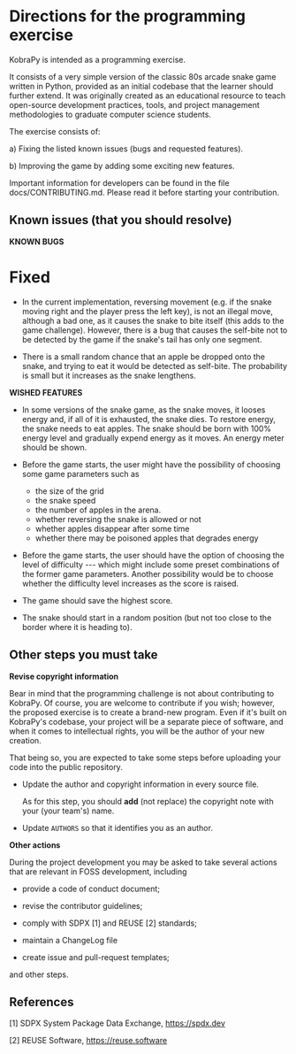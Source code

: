 
 Directions for the programming exercise
 =======================================
 
 KobraPy is intended as a programming exercise.

 It consists of a very simple version of the classic 80s arcade snake
 game written in Python, provided as an initial codebase that the
 learner should further extend. It was originally created as an
 educational resource to teach open-source development practices,
 tools, and project management methodologies to graduate computer
 science students.  

 The exercise consists of:

 a) Fixing the listed known issues (bugs and requested features).

 b) Improving the game by adding some exciting new features.

 Important information for developers can be found in the file
 docs/CONTRIBUTING.md. Please read it before starting your
 contribution. 

 Known issues (that you should resolve)
 --------------------------------------

 __KNOWN BUGS__

 # Fixed
 * In the current implementation, reversing movement (e.g. if the snake moving
   right and the player press the left key), is not an illegal move, although
   a bad one, as it causes the snake to bite itself (this adds to the game
   challenge). However, there is a bug that causes the self-bite not to be
   detected by the game if the snake's tail has only one segment.

 * There is a small random chance that an apple be dropped onto the snake, and
   trying to eat it would be detected as self-bite. The probability is small
   but it increases as the snake lengthens.  

 __WISHED FEATURES__

 * In some versions of the snake game, as the snake moves, it looses energy
   and, if all of it is exhausted, the snake dies. To restore energy, the
   snake needs to eat apples. The snake should be born with 100% energy level
   and gradually expend energy as it moves. An energy meter should be shown.

 * Before the game starts, the user might have the possibility of choosing
   some game parameters such as

	  * the size of the grid
	  * the snake speed
   	  * the number of apples in the arena. 
	  * whether reversing the snake is allowed or not
	  * whether apples disappear after some time
	  * whether there may be poisoned apples that degrades energy

 * Before the game starts, the user should have the option of choosing
   the level of difficulty --- which might include some preset combinations
   of the former game parameters. Another possibility would be to choose
   whether the difficulty level increases as the score is raised.

 * The game should save the highest score.
  
 * The snake should start in a random position (but not too close to the
   border where it is heading to).

  Other steps you **must** take
 ------------------------------

 __Revise copyright information__ 

 Bear in mind that the programming challenge is not about
 contributing to KobraPy. Of course, you are welcome to contribute if
 you wish; however, the proposed exercise is to create a brand-new
 program. Even if it's built on KobraPy's codebase, your project will
 be a separate piece of software, and when it comes to intellectual
 rights, you will be the author of your new creation.

 That being so, you are expected to take some steps before uploading
 your code into the public repository.

   * Update the author and copyright information in every source file.

     As for this step, you should  **add** (not replace) the copyright
     note with your (your team's) name.

   * Update `AUTHORS` so that it identifies you as an author.

 __Other actions__

 During the project development you may be asked to take several
 actions that are relevant in FOSS development, including

 * provide a code of conduct document;
 
 * revise the contributor guidelines;
* comply with SDPX [1] and REUSE [2] standards;

 * maintain a ChangeLog file

 * create issue and pull-request templates;

 and other steps.


  References
  ------------------------------

  [1] SDPX System Package Data Exchange, https://spdx.dev

  [2] REUSE Software, https://reuse.software
